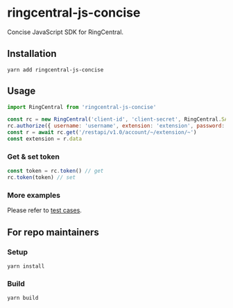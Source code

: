 # ringcentral-js-concise

Concise JavaScript SDK for RingCentral.


## Installation

```
yarn add ringcentral-js-concise
```


## Usage

```js
import RingCentral from 'ringcentral-js-concise'

const rc = new RingCentral('client-id', 'client-secret', RingCentral.SANDBOX_SERVER)
rc.authorize({ username: 'username', extension: 'extension', password: 'password' })
const r = await rc.get('/restapi/v1.0/account/~/extension/~')
const extension = r.data
```


### Get & set token

```js
const token = rc.token() // get
rc.token(token) // set
```


### More examples

Please refer to [test cases](/test).


## For repo maintainers

### Setup

```
yarn install
```

### Build

```
yarn build
```
